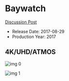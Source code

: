 # Baywatch

[Discussion Post](https://www.avsforum.com/threads/bass-eq-for-filtered-movies.2995212/post-56880866)

* Release Date: 2017-08-29
* Production Year: 2017

## 4K/UHD/ATMOS

![img 0](https://fanart.tv/fanart/movies/339846/moviethumb/baywatch-588c95214ffb9.jpg)

![img 1](https://i.imgur.com/GuLsDSf.png)

